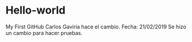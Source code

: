 # Hello-world
My First GitHub
Carlos Gaviria hace el cambio. Fecha: 21/02/2019
Se hizo un cambio para hacer pruebas.

